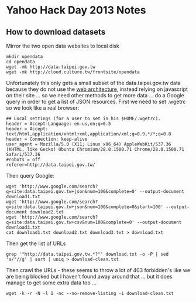 # Yahoo Hack Day 2013 Notes

## How to download datasets

Mirror the two open data websites to local disk

    mkdir opendata
    cd opendata
    wget -mk http://data.taipei.gov.tw
    wget -mk http://cloud.culture.tw/frontsite/opendata

Unfortunately this only gets a small subset of the data.taipei.gov.tw data because they do not use the [web architecture](http://www.w3.org/DesignIssues/), instead relying on javascript on their site ... so we need other methods to get more data ... do a Google query in order to get a list of JSON resources. First we need to set .wgetrc so we look like a real browser:

    ## Local settings (for a user to set in his $HOME/.wgetrc).
    header = Accept-Language: en-us,en;q=0.5
    header = Accept: text/html,application/xhtml+xml,application/xml;q=0.9,*/*;q=0.8
    header = Connection: keep-alive
    user_agent = Mozilla/5.0 (X11; Linux x86_64) AppleWebKit/537.36 (KHTML, like Gecko) Ubuntu Chromium/28.0.1500.71 Chrome/28.0.1500.71 Safari/537.36
    #robots = off
    referer=http://data.taipei.gov.tw/

Then query Google:

    wget 'http://www.google.com/search?q=site:data.taipei.gov.tw+json&num=100&complete=0' --output-document download1.txt
    wget 'http://www.google.com/search?q=site:data.taipei.gov.tw+json&num=100&complete=0&start=100' --output-document download2.txt
    wget 'http://www.google.com/search?q=site:data.taipei.gov.tw+csv&num=100&complete=0' --output-document download3.txt
    cat download1.txt download2.txt download3.txt > download.txt

Then get the list of URLs

    grep '"http://data.taipei.gov.tw.*?"' download.txt -o -P | sed 's/"//g' | sort | uniq > download-clean.txt

Then crawl the URLs - these seems to throw a lot of 403 forbidden's like we are being blocked but I haven't found away around that ... but it does manage to get some extra data too ...

    wget -k -r -N -l 1 -nc --no-remove-listing -i download-clean.txt 






